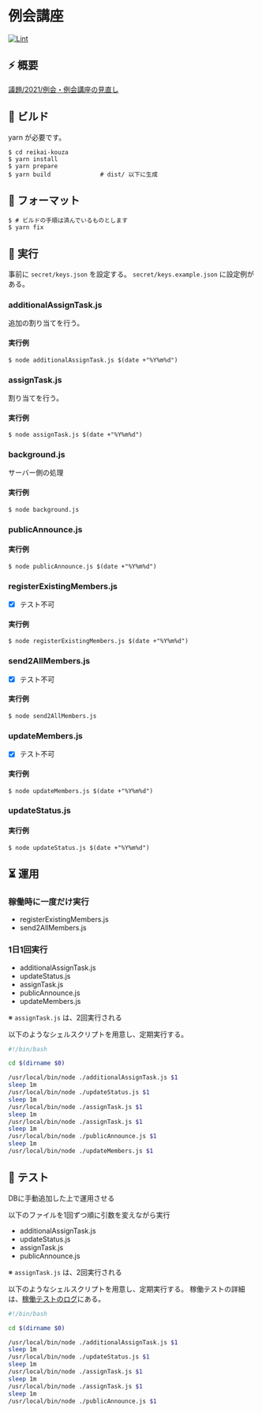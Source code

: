 # 例会講座

[![Lint](https://github.com/kmc-jp/reikai-kouza/actions/workflows/main.yml/badge.svg)](https://github.com/kmc-jp/reikai-kouza/actions/workflows/main.yml)

## ⚡ 概要

[議題/2021/例会・例会講座の見直し](https://inside.kmc.gr.jp/wiki/?%E8%AD%B0%E9%A1%8C%2F2021%2F%E4%BE%8B%E4%BC%9A%E3%83%BB%E4%BE%8B%E4%BC%9A%E8%AC%9B%E5%BA%A7%E3%81%AE%E8%A6%8B%E7%9B%B4%E3%81%97)

## 🔨 ビルド

yarn が必要です。

```
$ cd reikai-kouza
$ yarn install
$ yarn prepare
$ yarn build              # dist/ 以下に生成
```

## 🎨 フォーマット

```
$ # ビルドの手順は済んでいるものとします
$ yarn fix
```

## 🐎 実行

事前に `secret/keys.json` を設定する。 `secret/keys.example.json` に設定例がある。

### additionalAssignTask.js

追加の割り当てを行う。

#### 実行例

```
$ node additionalAssignTask.js $(date +"%Y%m%d")
```

### assignTask.js

割り当てを行う。

#### 実行例

```
$ node assignTask.js $(date +"%Y%m%d")
```

### background.js

サーバー側の処理

#### 実行例

```
$ node background.js
```

### publicAnnounce.js

#### 実行例

```
$ node publicAnnounce.js $(date +"%Y%m%d")
```

### registerExistingMembers.js

- [x] テスト不可

#### 実行例

```
$ node registerExistingMembers.js $(date +"%Y%m%d")
```

### send2AllMembers.js

- [x] テスト不可

#### 実行例

```
$ node send2AllMembers.js
```

### updateMembers.js

- [x] テスト不可

#### 実行例

```
$ node updateMembers.js $(date +"%Y%m%d")
```

### updateStatus.js

#### 実行例

```
$ node updateStatus.js $(date +"%Y%m%d")
```

## ⏳ 運用

### 稼働時に一度だけ実行

- registerExistingMembers.js
- send2AllMembers.js

### 1日1回実行

- additionalAssignTask.js
- updateStatus.js
- assignTask.js
- publicAnnounce.js
- updateMembers.js

※ `assignTask.js` は、2回実行される

以下のようなシェルスクリプトを用意し、定期実行する。

```bash
#!/bin/bash

cd $(dirname $0)

/usr/local/bin/node ./additionalAssignTask.js $1
sleep 1m
/usr/local/bin/node ./updateStatus.js $1
sleep 1m
/usr/local/bin/node ./assignTask.js $1
sleep 1m
/usr/local/bin/node ./assignTask.js $1
sleep 1m
/usr/local/bin/node ./publicAnnounce.js $1
sleep 1m
/usr/local/bin/node ./updateMembers.js $1
```

## 🚦 テスト

DBに手動追加した上で運用させる

以下のファイルを1回ずつ順に引数を変えながら実行<br>

- additionalAssignTask.js
- updateStatus.js
- assignTask.js
- publicAnnounce.js

※ `assignTask.js` は、2回実行される

以下のようなシェルスクリプトを用意し、定期実行する。
稼働テストの詳細は、[稼働テストのログ](https://github.com/kmc-jp/reikai-kouza/wiki/%E7%A8%BC%E5%83%8D%E3%83%86%E3%82%B9%E3%83%88%E3%81%AE%E3%83%AD%E3%82%B0)にある。

```bash
#!/bin/bash

cd $(dirname $0)

/usr/local/bin/node ./additionalAssignTask.js $1
sleep 1m
/usr/local/bin/node ./updateStatus.js $1
sleep 1m
/usr/local/bin/node ./assignTask.js $1
sleep 1m
/usr/local/bin/node ./assignTask.js $1
sleep 1m
/usr/local/bin/node ./publicAnnounce.js $1
```
